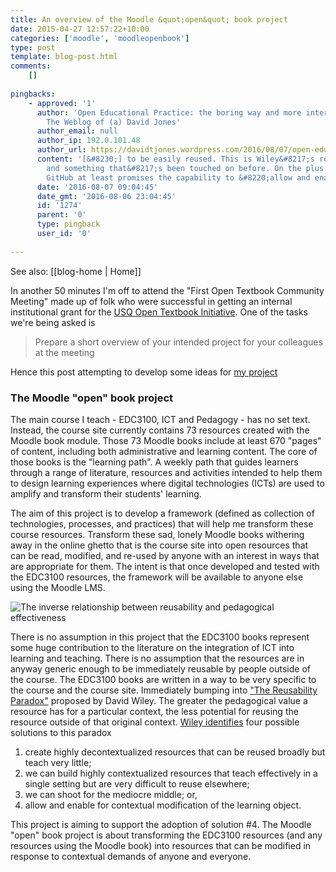 ```yaml
---
title: An overview of the Moodle &quot;open&quot; book project
date: 2015-04-27 12:57:22+10:00
categories: ['moodle', 'moodleopenbook']
type: post
template: blog-post.html
comments:
    []
    
pingbacks:
    - approved: '1'
      author: 'Open Educational Practice: the boring way and more interesting ways &#8211;
        The Weblog of (a) David Jones'
      author_email: null
      author_ip: 192.0.101.48
      author_url: https://davidtjones.wordpress.com/2016/08/07/open-educational-practice-the-boring-way-and-more-interesting-ways/
      content: '[&#8230;] to be easily reused. This is Wiley&#8217;s reusability paradox
        and something that&#8217;s been touched on before. On the plus side, the use of
        GitHub at least promises the capability to &#8220;allow and enable [&#8230;]'
      date: '2016-08-07 09:04:45'
      date_gmt: '2016-08-06 23:04:45'
      id: '1274'
      parent: '0'
      type: pingback
      user_id: '0'
    
---
```


See also: [[blog-home | Home]]

In another 50 minutes I'm off to attend the "First Open Textbook Community Meeting" made up of folk who were successful in getting an internal institutional grant for the [USQ Open Textbook Initiative](http://www.usq.edu.au/learning-teaching/excellence/landtgrants/OpenTextbooks). One of the tasks we're being asked is

> Prepare a short overview of your intended project for your colleagues at the meeting

Hence this post attempting to develop some ideas for [my project](/blog2/the-moodle-open-book-module-project/)

### The Moodle "open" book project

The main course I teach - EDC3100, ICT and Pedagogy - has no set text. Instead, the course site currently contains 73 resources created with the Moodle book module. Those 73 Moodle books include at least 670 "pages" of content, including both administrative and learning content. The core of those books is the "learning path". A weekly path that guides learners through a range of literature, resources and activities intended to help them to design learning experiences where digital technologies (ICTs) are used to amplify and transform their students' learning.

The aim of this project is to develop a framework (defined as collection of technologies, processes, and practices) that will help me transform these course resources. Transform these sad, lonely Moodle books withering away in the online ghetto that is the course site into open resources that can be read, modified, and re-used by anyone with an interest in ways that are appropriate for them. The intent is that once developed and tested with the EDC3100 resources, the framework will be available to anyone else using the Moodle LMS.

![The inverse relationship between reusability and pedagogical effectiveness](images/figure.gif)

There is no assumption in this project that the EDC3100 books represent some huge contribution to the literature on the integration of ICT into learning and teaching. There is no assumption that the resources are in anyway generic enough to be immediately reusable by people outside of the course. The EDC3100 books are written in a way to be very specific to the course and the course site. Immediately bumping into ["The Reusability Paradox"](http://cnx.org/contents/dad41956-c2b2-4e01-94b4-4a871783b021@19/The_Reusability_Paradox) proposed by David Wiley. The greater the pedagogical value a resource has for a particular context, the less potential for reusing the resource outside of that original context. [Wiley identifies](http://opencontent.org/blog/archives/3854) four possible solutions to this paradox

1. create highly decontextualized resources that can be reused broadly but teach very little;
2. we can build highly contextualized resources that teach effectively in a single setting but are very difficult to reuse elsewhere;
3. we can shoot for the mediocre middle; or,
4. allow and enable for contextual modification of the learning object.

This project is aiming to support the adoption of solution #4. The Moodle "open" book project is about transforming the EDC3100 resources (and any resources using the Moodle book) into resources that can be modified in response to contextual demands of anyone and everyone.